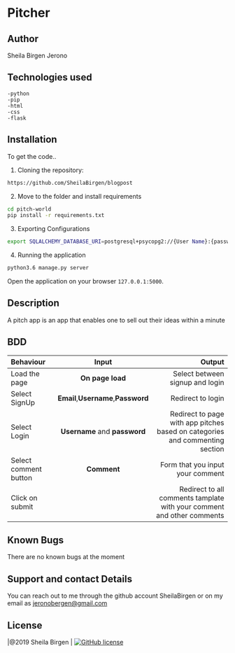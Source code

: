 # Pitcher

## Author
Sheila Birgen Jerono

## Technologies used
    -python
    -pip
    -html
    -css
    -flask
## Installation
To get the code..

1. Cloning the repository:

```bash
https://github.com/SheilaBirgen/blogpost
```

2. Move to the folder and install requirements

```bash
cd pitch-world
pip install -r requirements.txt
```

3. Exporting Configurations

```bash
export SQLALCHEMY_DATABASE_URI=postgresql+psycopg2://{User Name}:{password}@localhost/{database name}
```

4. Running the application

```bash
python3.6 manage.py server
```

Open the application on your browser `127.0.0.1:5000`.
## Description
A pitch app is an app that  enables one to sell out their  ideas within a minute
## BDD

| Behaviour             |                Input                |                                                                       Output |
| :-------------------- | :---------------------------------: | ---------------------------------------------------------------------------: |
| Load the page         |          **On page load**           | Select between signup and login |
| Select SignUp         | **Email**,**Username**,**Password** |                                                            Redirect to login |
| Select Login          |    **Username** and **password**    | Redirect to page with app pitches based on categories and commenting section |
| Select comment button |             **Comment**             |             Form that you input your comment |
| Click on submit       |                                     |       Redirect to all comments tamplate with your comment and other comments |

## Known Bugs
There are no known bugs at the moment

## Support and contact Details
You can reach out to me through the github account SheilaBirgen
or on my email as jeronobergen@gmail.com

## License
|@2019 Sheila Birgen |
[![GitHub license](https://img.shields.io/github/license/Naereen/StrapDown.js.svg)](https://github.com/Naereen/StrapDown.js/blob/master/LICENSE)